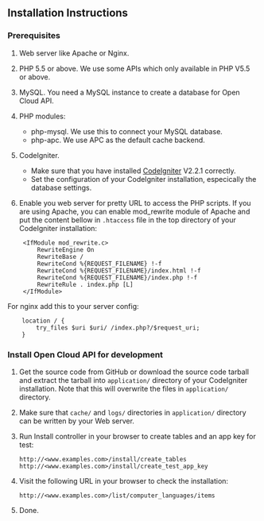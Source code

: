 ## Installation Instructions

### Prerequisites

1.	Web server like Apache or Nginx.
1.	PHP 5.5 or above. We use some APIs which only available in PHP V5.5 or above.
1.	MySQL. You need a MySQL instance to create a database for Open Cloud API.
1.	PHP modules:
	* php-mysql. We use this to connect your MySQL database.
	* php-apc. We use APC as the default cache backend.
1.	CodeIgniter.
	* Make sure that you have installed [CodeIgniter](http://www.codeigniter.com) V2.2.1 correctly.
	* Set the configuration of your CodeIgniter installation, especically the database settings.

1. Enable you web server for pretty URL to access the PHP scripts. If you are using Apache, you can enable mod_rewrite module of Apache and put the content bellow in `.htaccess` file in the top directory of your CodeIgniter installation:

		<IfModule mod_rewrite.c>
			RewriteEngine On
			RewriteBase /
			RewriteCond %{REQUEST_FILENAME} !-f
			RewriteCond %{REQUEST_FILENAME}/index.html !-f
			RewriteCond %{REQUEST_FILENAME}/index.php !-f
			RewriteRule . index.php [L]
		</IfModule>

For nginx add this to your server config:

 		location / {
        	try_files $uri $uri/ /index.php?/$request_uri;
        }

### Install Open Cloud API for development

1.	Get the source code from GitHub or download the source code tarball and extract the tarball into `application/` directory of your CodeIgniter installation. Note that this will overwrite the files in `application/` directory.
1.	Make sure that `cache/` and `logs/` directories in `application/` directory can be written by your Web server.
1.	Run Install controller in your browser to create tables and an app key for test:

		http://<www.examples.com>/install/create_tables
		http://<www.examples.com>/install/create_test_app_key

1.	Visit the following URL in your browser to check the installation:

		http://<www.examples.com>/list/computer_languages/items

1.	Done.

